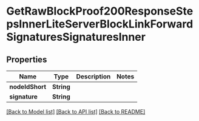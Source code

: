 # GetRawBlockProof200ResponseStepsInnerLiteServerBlockLinkForwardSignaturesSignaturesInner

## Properties
Name | Type | Description | Notes
------------ | ------------- | ------------- | -------------
**nodeIdShort** | **String** |  | 
**signature** | **String** |  | 

[[Back to Model list]](../README.md#documentation-for-models) [[Back to API list]](../README.md#documentation-for-api-endpoints) [[Back to README]](../README.md)


